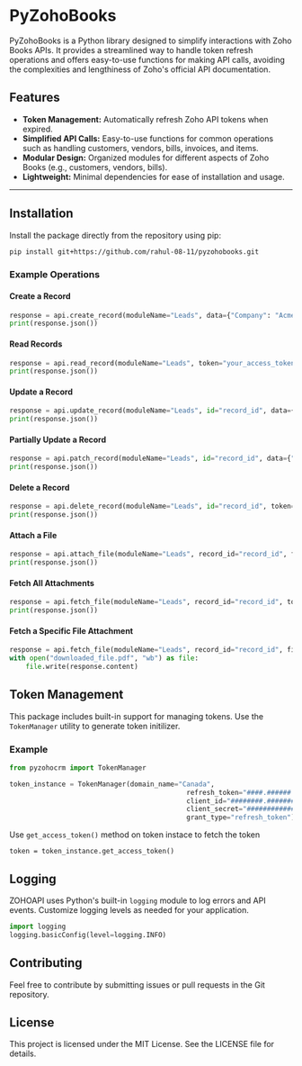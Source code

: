 # PyZohoBooks

PyZohoBooks is a Python library designed to simplify interactions with Zoho Books APIs. It provides a streamlined way to handle token refresh operations and offers easy-to-use functions for making API calls, avoiding the complexities and lengthiness of Zoho's official API documentation.

## Features

- **Token Management:** Automatically refresh Zoho API tokens when expired.
- **Simplified API Calls:** Easy-to-use functions for common operations such as handling customers, vendors, bills, invoices, and items.
- **Modular Design:** Organized modules for different aspects of Zoho Books (e.g., customers, vendors, bills).
- **Lightweight:** Minimal dependencies for ease of installation and usage.

---
## Installation

Install the package directly from the repository using pip:

```bash
pip install git+https://github.com/rahul-08-11/pyzohobooks.git
```


### Example Operations

#### Create a Record
```python
response = api.create_record(moduleName="Leads", data={"Company": "Acme Corp", "Last_Name": "Doe"}, token="your_access_token")
print(response.json())
```

#### Read Records
```python
response = api.read_record(moduleName="Leads", token="your_access_token")
print(response.json())
```

#### Update a Record
```python
response = api.update_record(moduleName="Leads", id="record_id", data={"Last_Name": "Smith"}, token="your_access_token")
print(response.json())
```

#### Partially Update a Record
```python
response = api.patch_record(moduleName="Leads", id="record_id", data={"First_Name": "John"}, token="your_access_token")
print(response.json())
```

#### Delete a Record
```python
response = api.delete_record(moduleName="Leads", id="record_id", token="your_access_token")
print(response.json())
```

#### Attach a File
```python
response = api.attach_file(moduleName="Leads", record_id="record_id", file_path="/path/to/file.pdf", token="your_access_token")
print(response.json())
```

#### Fetch All Attachments
```python
response = api.fetch_file(moduleName="Leads", record_id="record_id", token="your_access_token")
print(response.json())
```

#### Fetch a Specific File Attachment
```python
response = api.fetch_file(moduleName="Leads", record_id="record_id", file_id="file_id", token="your_access_token", fetch_all=False)
with open("downloaded_file.pdf", "wb") as file:
    file.write(response.content)
```


## Token Management

This package includes built-in support for managing tokens. Use the `TokenManager` utility to generate token initilizer.

### Example

```python
from pyzohocrm import TokenManager

token_instance = TokenManager(domain_name="Canada",
                                            refresh_token="####.######.##################",
                                            client_id="########.#######################",
                                            client_secret="####################.#######################",
                                            grant_type="refresh_token")
```
Use `get_access_token()` method on token instace to fetch the token

```
token = token_instance.get_access_token()
```

## Logging

ZOHOAPI uses Python's built-in `logging` module to log errors and API events. Customize logging levels as needed for your application.

```python
import logging
logging.basicConfig(level=logging.INFO)
```

## Contributing

Feel free to contribute by submitting issues or pull requests in the Git repository.

## License

This project is licensed under the MIT License. See the LICENSE file for details.
